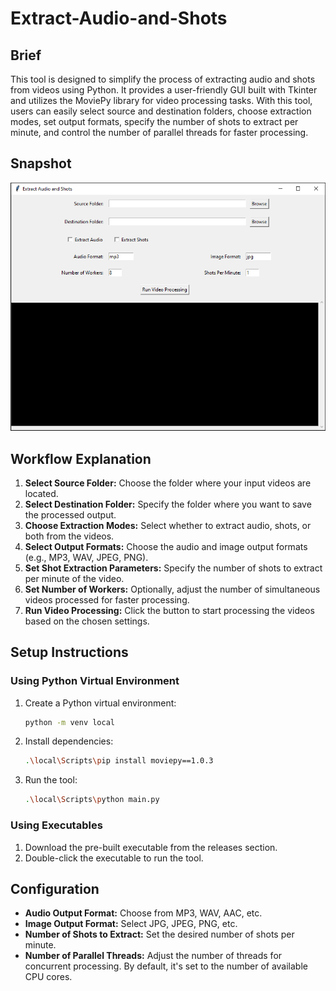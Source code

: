 # Extract-Audio-and-Shots

## Brief

This tool is designed to simplify the process of extracting audio and shots from videos using Python. It provides a user-friendly GUI built with Tkinter and utilizes the MoviePy library for video processing tasks. With this tool, users can easily select source and destination folders, choose extraction modes, set output formats, specify the number of shots to extract per minute, and control the number of parallel threads for faster processing.

## Snapshot

![Tool Snapshot](Snapshot.png)

## Workflow Explanation

1. **Select Source Folder:** Choose the folder where your input videos are located.
2. **Select Destination Folder:** Specify the folder where you want to save the processed output.
3. **Choose Extraction Modes:** Select whether to extract audio, shots, or both from the videos.
4. **Select Output Formats:** Choose the audio and image output formats (e.g., MP3, WAV, JPEG, PNG).
5. **Set Shot Extraction Parameters:** Specify the number of shots to extract per minute of the video.
6. **Set Number of Workers:** Optionally, adjust the number of simultaneous videos processed for faster processing.
7. **Run Video Processing:** Click the button to start processing the videos based on the chosen settings.

## Setup Instructions

### Using Python Virtual Environment

1. Create a Python virtual environment:
   ```bash
   python -m venv local
   ```
2. Install dependencies:
   ```bash
   .\local\Scripts\pip install moviepy==1.0.3
   ```
3. Run the tool:
   ```bash
   .\local\Scripts\python main.py
   ```

### Using Executables

1. Download the pre-built executable from the releases section.
2. Double-click the executable to run the tool.

## Configuration

- **Audio Output Format:** Choose from MP3, WAV, AAC, etc.
- **Image Output Format:** Select JPG, JPEG, PNG, etc.
- **Number of Shots to Extract:** Set the desired number of shots per minute.
- **Number of Parallel Threads:** Adjust the number of threads for concurrent processing. By default, it's set to the number of available CPU cores.

